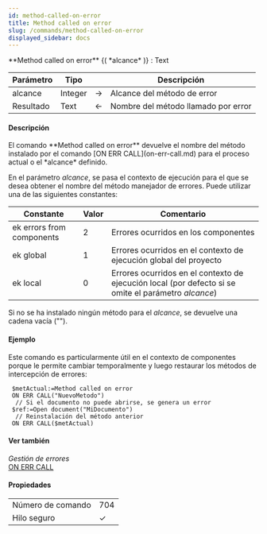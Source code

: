 ```yaml
---
id: method-called-on-error
title: Method called on error
slug: /commands/method-called-on-error
displayed_sidebar: docs
---
```


<!--REF #_command_.Method called on error.Syntax-->**Method called on error** {( *alcance* )} : Text<!-- END REF-->
<!--REF #_command_.Method called on error.Params-->
| Parámetro | Tipo |  | Descripción |
| --- | --- | --- | --- |
| alcance | Integer | &#8594;  | Alcance del método de error |
| Resultado | Text | &#8592; | Nombre del método llamado por error |

<!-- END REF-->

#### Descripción 

<!--REF #_command_.Method called on error.Summary-->El comando **Method called on error** devuelve el nombre del método instalado por el comando [ON ERR CALL](on-err-call.md) para el proceso actual o el *alcance* definido.<!-- END REF-->

En el parámetro *alcance*, se pasa el contexto de ejecución para el que se desea obtener el nombre del método manejador de errores. Puede utilizar una de las siguientes constantes:

| Constante                 | Valor | Comentario                                                                                           |
| ------------------------- | ----- | ---------------------------------------------------------------------------------------------------- |
| ek errors from components | 2     | Errores ocurridos en los componentes                                                                 |
| ek global                 | 1     | Errores ocurridos en el contexto de ejecución global del proyecto                                    |
| ek local                  | 0     | Errores ocurridos en el contexto de ejecución local (por defecto si se omite el parámetro *alcance*) |

Si no se ha instalado ningún método para el *alcance*, se devuelve una cadena vacía ("").

#### Ejemplo 

Este comando es particularmente útil en el contexto de componentes porque le permite cambiar temporalmente y luego restaurar los métodos de intercepción de errores:

```4d
 $metActual:=Method called on error
 ON ERR CALL("NuevoMetodo")
  // Si el documento no puede abrirse, se genera un error
 $ref:=Open document("MiDocumento")
  // Reinstalación del método anterior
 ON ERR CALL($metActual)
```

#### Ver también 

*Gestión de errores*  
[ON ERR CALL](on-err-call.md)  

#### Propiedades

|  |  |
| --- | --- |
| Número de comando | 704 |
| Hilo seguro | &check; |


